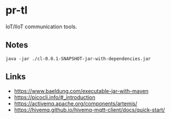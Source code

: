 # pr-tl
IoT/IIoT communication tools.

## Notes
```
java -jar ./cl-0.0.1-SNAPSHOT-jar-with-dependencies.jar
```

## Links
* https://www.baeldung.com/executable-jar-with-maven
* https://picocli.info/#_introduction
* https://activemq.apache.org/components/artemis/
* https://hivemq.github.io/hivemq-mqtt-client/docs/quick-start/

